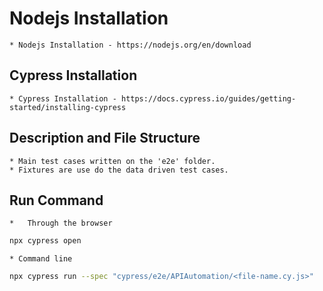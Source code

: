 
# Nodejs Installation

    * Nodejs Installation - https://nodejs.org/en/download
    
## Cypress Installation

    * Cypress Installation - https://docs.cypress.io/guides/getting-started/installing-cypress

## Description and File Structure

    * Main test cases written on the 'e2e' folder.
    * Fixtures are use do the data driven test cases.
        
## Run Command

    *   Through the browser
 ```bash
npx cypress open
 ```
    * Command line
 ```bash
npx cypress run --spec "cypress/e2e/APIAutomation/<file-name.cy.js>"
 ```
